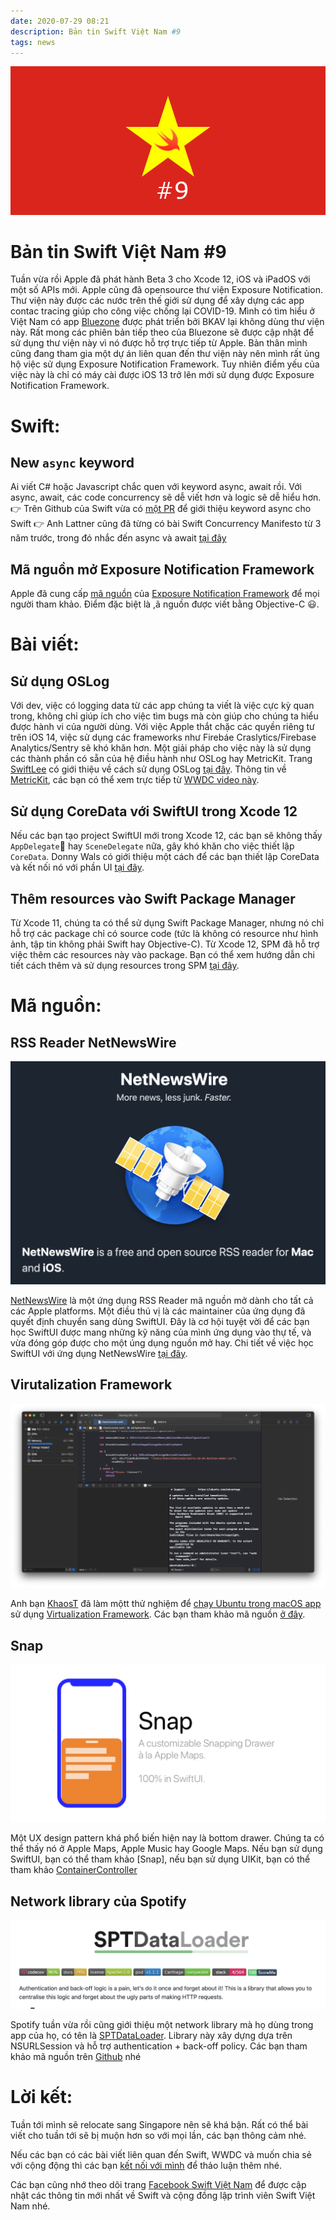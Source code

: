 ```yaml
---
date: 2020-07-29 08:21
description: Bản tin Swift Việt Nam #9
tags: news
---
```


![9](https://raw.githubusercontent.com/SwiftVietnam/SwiftVietnam/master/Output/Images/swiftvietnam/9/swiftvietnam_9.png)

# Bản tin Swift Việt Nam #9

Tuần vừa rồi Apple đã phát hành Beta 3 cho Xcode 12, iOS và iPadOS với một số APIs mới. Apple cũng đã opensource thư viện Exposure Notification. Thư viện này được các nước trên thế giới sử dụng để xây dựng các app contac tracing giúp cho công việc chống lại COVID-19. Mình có tìm hiểu ở Việt Nam có app [Bluezone](https://www.bluezone.gov.vn/) được phát triển bởi BKAV lại không dùng thư viện này. Rất mong các phiên bản tiếp theo của Bluezone sẽ được cập nhật để sử dụng thư viện này vì nó được hỗ trợ trực tiếp từ Apple. Bản thân mình cũng đang tham gia một dự án liên quan đến thư viện này nên mình rất ủng hộ việc sử dụng Exposure Notification Framework. Tuy nhiên điểm yếu của việc này là chỉ có máy cài được iOS 13 trở lên mới sử dụng được Exposure Notification Framework.

# Swift:

## New `async` keyword

Ai viết C# hoặc Javascript chắc quen với keyword async, await rồi. Với async, await, các code concurrency sẽ dễ viết hơn và logic sẽ dễ hiểu hơn.
👉 Trên Github của Swift vừa có [một PR](https://github.com/apple/swift/pull/33147) để giới thiệu keyword async cho Swift
👉 Anh Lattner cũng đã từng có bài Swift Concurrency Manifesto  từ 3 năm trước, trong đó nhắc đến async và await [tại đây](https://gist.github.com/lattner/31ed37682ef1576b16bca1432ea9f782) 

## Mã nguồn mở Exposure Notification Framework

Apple đã cung cấp [mã nguồn](https://developer.apple.com/exposure-notification/) của [Exposure Notification Framework](https://developer.apple.com/documentation/exposurenotification) để mọi người tham khảo. Điểm đặc biệt là ,ã nguồn được viết bằng Objective-C 😃.

# Bài viết:

## Sử dụng OSLog

Với dev, việc có logging data từ các app chúng ta viết là việc cực kỳ quan trong, không chỉ giúp ích cho việc tìm bugs mà còn giúp cho chúng ta hiểu được hành vi của người dùng. Với việc Apple thắt chặc các quyền riêng tư trên iOS 14, việc sử dụng các frameworks như Firebáe Craslytics/Firebase Analytics/Sentry sẽ khó khăn hơn. Một giải pháp cho việc này là sử dụng các thành phần có sẵn của hệ điều hành như OSLog hay MetricKit. Trang [SwiftLee](https://www.avanderlee.com/debugging/oslog-unified-logging/) có giới thiệu về cách sử dụng OSLog [tại đây](https://www.avanderlee.com/debugging/oslog-unified-logging/). Thông tin về [MetricKit](https://developer.apple.com/documentation/metrickit), các bạn có thể xem trực tiếp từ [WWDC video này](https://developer.apple.com/videos/play/wwdc2020/10081/).

## Sử dụng CoreData với SwiftUI trong Xcode 12

Nếu các bạn tạo project SwiftUI mới trong Xcode 12, các bạn sẽ không thấy `AppDelegate` hay `SceneDelegate` nữa, gây khó khăn cho việc thiết lập `CoreData`. Donny Wals có giới thiệu một cách để các bạn thiết lập CoreData và kết nối nó với phần UI [tại đây](https://www.donnywals.com/using-core-data-with-swiftui-2-0-and-xcode-12/).

## Thêm resources vào Swift Package Manager

Từ Xcode 11, chúng ta có thể sử dụng Swift Package Manager, nhưng nó chỉ hỗ trợ các package chỉ có source code (tức là không có resource như hình ảnh, tập tin không phải Swift hay Objective-C). Từ Xcode 12, SPM đã hỗ trợ việc thêm các resources này vào package. Bạn có thể xem hướng dẫn chi tiết cách thêm và sử dụng resources trong SPM [tại đây](https://useyourloaf.com/blog/add-resources-to-swift-packages/).

# Mã nguồn:

## RSS Reader NetNewsWire 

![9](https://raw.githubusercontent.com/SwiftVietnam/SwiftVietnam/master/Output/Images/swiftvietnam/9/netnewswire.png)

[NetNewsWire](https://github.com/Ranchero-Software/NetNewsWire) là một ứng dụng RSS Reader mã nguồn mở dành cho tất cả các Apple platforms. Một điều thú vị là các maintainer của ứng dụng đã quyết định chuyển sang dùng SwiftUI. Đây là cơ hội tuyệt vời để các bạn học SwiftUI được mang những kỹ năng của mình ứng dụng vào thự tế, và vừa đóng góp được cho một úng dụng nguồn mở hay. Chi tiết về việc học SwiftUI với ứng dụng NetNewsWire [tại đây](https://blog.rizwan.dev/blog/learning-swiftui-with-netnewswire).

## Virutalization Framework

![9](https://raw.githubusercontent.com/SwiftVietnam/SwiftVietnam/master/Output/Images/swiftvietnam/9/simplevm.png)

Anh bạn [KhaosT](https://twitter.com/KhaosT) đã làm mộtt thử nghiệm để [chạy Ubuntu trong macOS app](https://twitter.com/KhaosT/status/1287289058964561920?s=20) sử dụng [Virtualization Framework](https://developer.apple.com/documentation/virtualization). Các bạn tham khảo mã nguồn [ở đây](https://github.com/KhaosT/SimpleVM).

## Snap

![9](https://raw.githubusercontent.com/SwiftVietnam/SwiftVietnam/master/Output/Images/swiftvietnam/9/snap.png)

Một UX design pattern khá phổ biến hiện nay là bottom drawer. Chúng ta có thể thấy nó ở Apple Maps, Apple Music hay Google Maps. Nếu bạn sử dụng SwiftUI, bạn có thể tham khảo [Snap], nếu bạn sử dụng UIKit, bạn có thể tham khảo [ContainerController](https://github.com/mrustaa/ContainerController)

## Network library của Spotify

![9](https://raw.githubusercontent.com/SwiftVietnam/SwiftVietnam/master/Output/Images/swiftvietnam/9/spotify.png)

Spotify tuần vừa rồi cũng giới thiệu một network library mà họ dùng trong app của họ, có tên là [SPTDataLoader](https://github.com/spotify/SPTDataLoader). Library này xây dựng dựa trên NSURLSession và hỗ trợ authentication + back-off policy. Các bạn tham khảo mã nguồn trên [Github](https://github.com/spotify/SPTDataLoader) nhé


# Lời kết:

Tuần tới mình sẽ relocate sang Singapore nên sẽ khá bận. Rất có thể bài viết cho tuần tới sẽ bị muộn hơn so với mọi lần, các bạn thông cảm nhé.

Nếu các bạn có các bài viết liên quan đến Swift, WWDC và muốn chia sẻ với cộng động thì các bạn [kết nối với mình](https://www.facebook.com/tran.binhan) để thảo luận thêm nhé.

Các bạn cũng nhớ theo dõi trang [Facebook Swift Việt Nam](https://www.facebook.com/Swift-Vi%E1%BB%87t-Nam-396835394265318) để được cập nhật các thông tin mới nhất về Swift và cộng đồng lập trình viên Swift Việt Nam nhé.
